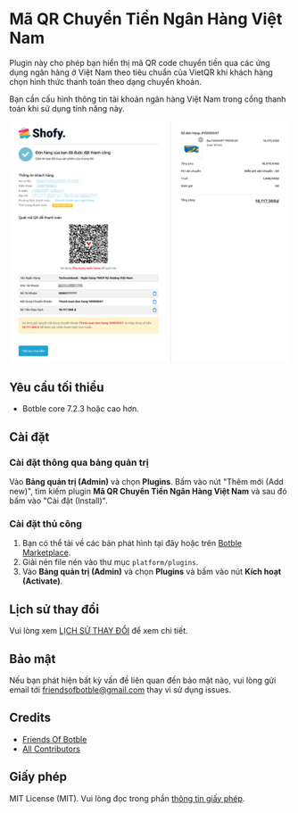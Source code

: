 # Mã QR Chuyển Tiền Ngân Hàng Việt Nam

Plugin này cho phép bạn hiển thị mã QR code chuyển tiền qua các ứng dụng
ngân hàng ở Việt Nam theo tiêu chuẩn của VietQR khi khách hàng chọn hình
thức thanh toán theo dạng chuyển khoản.

Bạn cần cấu hình thông tin tài khoản ngân hàng Việt Nam trong cổng
thanh toán khi sử dụng tính năng này.

![](./screenshot-demo.png)

## Yêu cầu tối thiểu

-   Botble core 7.2.3 hoặc cao hơn.

## Cài đặt

### Cài đặt thông qua bảng quản trị

Vào **Bảng quản trị (Admin)** và chọn **Plugins**. Bấm vào nút "Thêm mới (Add new)", tìm kiếm plugin **Mã QR Chuyển Tiền Ngân Hàng Việt Nam** và sau đó bấm vào "Cài đặt (Install)".

### Cài đặt thủ công

1. Bạn có thể tải về các bản phát hình tại đây hoặc trên [Botble Marketplace](https://marketplace.botble.com/products/friendsofbotble/fob-vietnam-bank-qr).
2. Giải nén file nén vào thư mục `platform/plugins`.
3. Vào **Bảng quản trị (Admin)** và chọn **Plugins** và bấm vào nút **Kích hoạt (Activate)**.

## Lịch sử thay đổi

Vui lòng xem [LỊCH SỬ THAY ĐỔI](CHANGELOG.md) để xem chi tiết.

## Bảo mật

Nếu bạn phát hiện bất kỳ vấn đề liên quan đến bảo mật nào, vui lòng gửi email tới friendsofbotble@gmail.com thay vì sử dụng issues.

## Credits

-   [Friends Of Botble](https://github.com/FriendsOfBotble)
-   [All Contributors](../../contributors)

## Giấy phép

MIT License (MIT). Vui lòng đọc trong phần [thông tin giấy phép](LICENSE).
